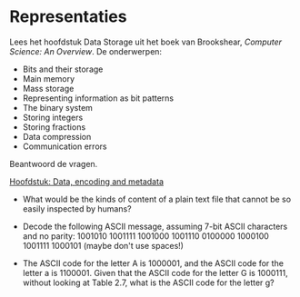 # Representaties

Lees het hoofdstuk Data Storage uit het boek van Brookshear, *Computer Science: An Overview*. De onderwerpen:

- Bits and their storage
- Main memory
- Mass storage
- Representing information as bit patterns
- The binary system
- Storing integers
- Storing fractions
- Data compression
- Communication errors

Beantwoord de vragen.

[Hoofdstuk: Data, encoding and metadata](https://faculty.washington.edu/ajko/books/foundations-of-information/data)



- What would be the kinds of content of a plain text file that cannot be so easily inspected by humans?

- Decode the following ASCII message, assuming 7-bit ASCII characters and no parity: 1001010 1001111 1001000 1001110 0100000 1000100 1001111 1000101 (maybe don't use spaces!)

- The ASCII code for the letter A is 1000001, and the ASCII code for the letter a is 1100001. Given that the ASCII code for the letter G is 1000111, without looking at Table 2.7, what is the ASCII code for the letter g?
